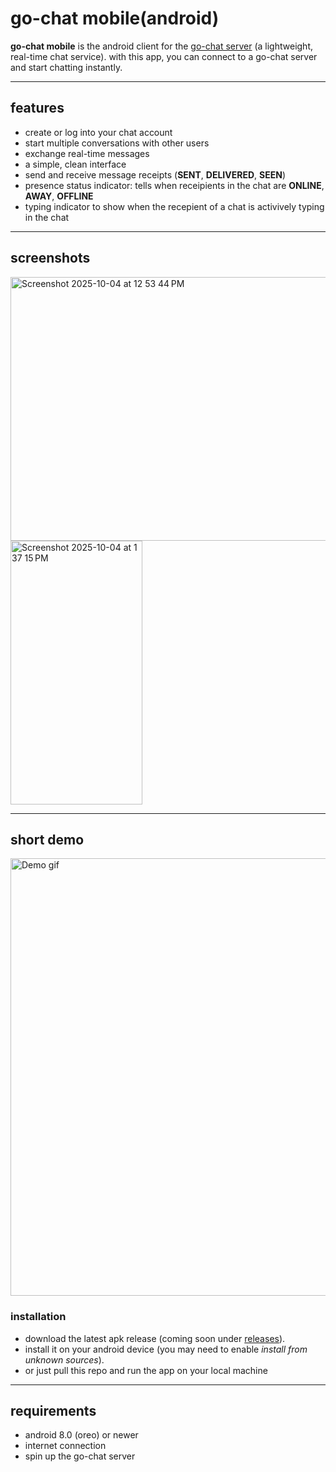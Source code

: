 # go-chat mobile(android)

**go-chat mobile** is the android client for the [go-chat server](https://github.com/xymian/go-chat) (a lightweight, real-time chat service). with this app, you can connect to a go-chat server and start chatting instantly.  

---

## features
- create or log into your chat account  
- start multiple conversations with other users
- exchange real-time messages  
- a simple, clean interface
- send and receive message receipts (**SENT**, **DELIVERED**, **SEEN**)
- presence status indicator: tells when receipients in the chat are **ONLINE**, **AWAY**, **OFFLINE**
- typing indicator to show when the recepient of a chat is activively typing in the chat

---

## screenshots

<img width="552" height="422" alt="Screenshot 2025-10-04 at 12 53 44 PM" src="https://github.com/user-attachments/assets/5dda5852-f11e-4884-8236-7bbfe3145489" />
<img width="211" height="422" alt="Screenshot 2025-10-04 at 1 37 15 PM" src="https://github.com/user-attachments/assets/78ee0258-d824-4049-abde-8f3071cff582" /> 

---

## short demo

<img src="https://github.com/user-attachments/assets/1db34e79-8029-4a62-a0da-82d450173dc1" width="700" height="700" alt="Demo gif">



### installation
- download the latest apk release (coming soon under [releases](https://github.com/xymian/go-chat.mobile.android/releases)).  
- install it on your android device (you may need to enable *install from unknown sources*).
- or just pull this repo and run the app on your local machine

---

## requirements
- android 8.0 (oreo) or newer  
- internet connection  
- spin up the go-chat server
